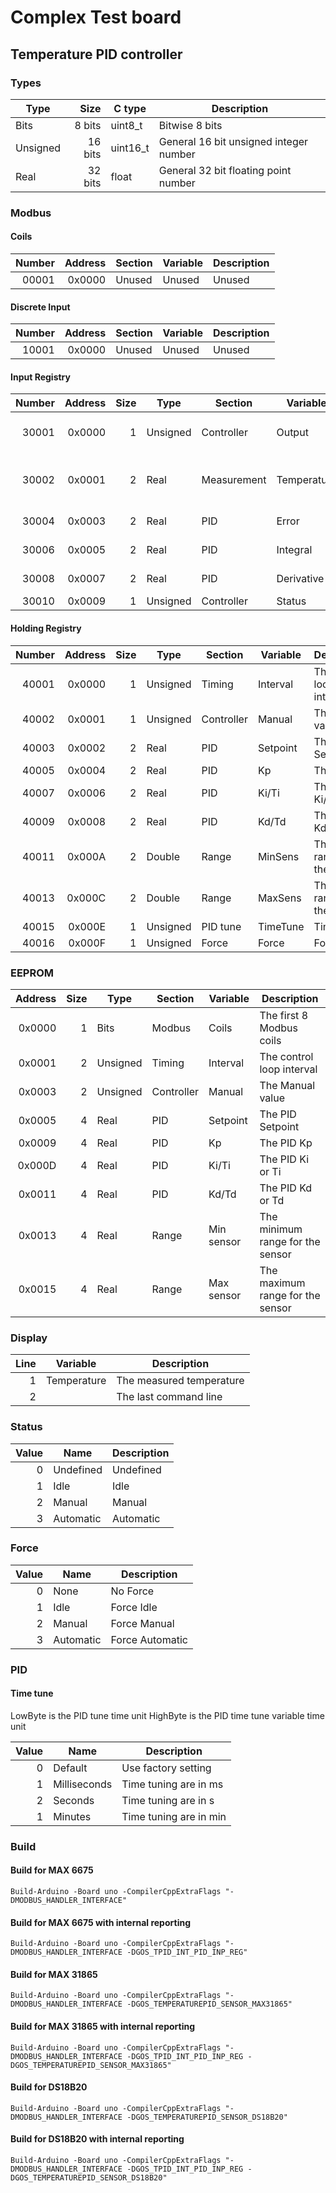 # Complex Test board
## Temperature PID controller

### Types

| Type     | Size    | C type   | Description                            |
|----------|--------:|----------|----------------------------------------|
| Bits     |  8 bits | uint8_t  | Bitwise 8 bits                         |
| Unsigned | 16 bits | uint16_t | General 16 bit unsigned integer number |
| Real     | 32 bits | float    | General 32 bit floating point number   |


### Modbus

#### Coils

| Number | Address | Section | Variable | Description |
|-------:|--------:|---------|----------|-------------|
|  00001 |  0x0000 | Unused  | Unused   | Unused      |

#### Discrete Input

| Number | Address | Section | Variable | Description |
|-------:|--------:|---------|----------|-------------|
|  10001 |  0x0000 | Unused  | Unused   | Unused      |

#### Input Registry

| Number | Address | Size | Type     | Section     | Variable    | Description                     |
|-------:|--------:|-----:|----------|-------------|-------------|---------------------------------|
|  30001 |  0x0000 |    1 | Unsigned | Controller  | Output      | The Manual or Controller output |
|  30002 |  0x0001 |    2 | Real     | Measurement | Temperature | The Measured Temperature in °C  |
|  30004 |  0x0003 |    2 | Real     | PID         | Error       | The internal error              |
|  30006 |  0x0005 |    2 | Real     | PID         | Integral    | The internal integral           |
|  30008 |  0x0007 |    2 | Real     | PID         | Derivative  | The internal derivative         |
|  30010 |  0x0009 |    1 | Unsigned | Controller  | Status      | The Status                      |

#### Holding Registry

| Number | Address | Size | Type     | Section    | Variable | Description               |
|-------:|--------:|-----:|----------|------------|----------|---------------------------|
|  40001 |  0x0000 |    1 | Unsigned | Timing     | Interval | The control loop interval |
|  40002 |  0x0001 |    1 | Unsigned | Controller | Manual   | The Manual value          |
|  40003 |  0x0002 |    2 | Real     | PID        | Setpoint | The PID Setpoint          |
|  40005 |  0x0004 |    2 | Real     | PID        | Kp       | The PID Kp                |
|  40007 |  0x0006 |    2 | Real     | PID        | Ki/Ti    | The PID Ki/Ti             |
|  40009 |  0x0008 |    2 | Real     | PID        | Kd/Td    | The PID Kd/Td             |
|  40011 |  0x000A |    2 | Double   | Range      | MinSens  | The min range for the sens|
|  40013 |  0x000C |    2 | Double   | Range      | MaxSens  | The max range for the sens|
|  40015 |  0x000E |    1 | Unsigned | PID tune   | TimeTune | Time tune                 |
|  40016 |  0x000F |    1 | Unsigned | Force      | Force    | Force mode                |


### EEPROM

| Address | Size | Type     | Section    | Variable   | Description                      |
|--------:|-----:|----------|------------|------------|----------------------------------|
| 0x0000  |    1 | Bits     | Modbus     | Coils      | The first 8 Modbus coils         |
| 0x0001  |    2 | Unsigned | Timing     | Interval   | The control loop interval        |
| 0x0003  |    2 | Unsigned | Controller | Manual     | The Manual value                 |
| 0x0005  |    4 | Real     | PID        | Setpoint   | The PID Setpoint                 |
| 0x0009  |    4 | Real     | PID        | Kp         | The PID Kp                       |
| 0x000D  |    4 | Real     | PID        | Ki/Ti      | The PID Ki or Ti                 |
| 0x0011  |    4 | Real     | PID        | Kd/Td      | The PID Kd or Td                 |
| 0x0013  |    4 | Real     | Range      | Min sensor | The minimum range for the sensor |
| 0x0015  |    4 | Real     | Range      | Max sensor | The maximum range for the sensor |


### Display

| Line | Variable    | Description               |
|-----:|-------------|---------------------------|
|    1 | Temperature | The measured temperature  |
|    2 |             | The last command line     |


### Status

| Value | Name      | Description |
|------:|-----------|-------------|
|     0 | Undefined | Undefined   |
|     1 | Idle      | Idle        |
|     2 | Manual    | Manual      |
|     3 | Automatic | Automatic   |


### Force

| Value | Name      | Description     |
|------:|-----------|-----------------|
|     0 | None      | No Force        |
|     1 | Idle      | Force Idle      |
|     2 | Manual    | Force Manual    |
|     3 | Automatic | Force Automatic |


### PID

#### Time tune

LowByte is the PID tune time unit
HighByte is the PID time tune variable time unit

| Value | Name         | Description               |
|------:|--------------|---------------------------|
|     0 | Default      | Use factory setting       |
|     1 | Milliseconds | Time tuning are in ms     |
|     2 | Seconds      | Time tuning are in s      |
|     1 | Minutes      | Time tuning are in min    |


### Build

#### Build for MAX 6675

`Build-Arduino -Board uno -CompilerCppExtraFlags "-DMODBUS_HANDLER_INTERFACE"`

#### Build for MAX 6675 with internal reporting

`Build-Arduino -Board uno -CompilerCppExtraFlags "-DMODBUS_HANDLER_INTERFACE -DGOS_TPID_INT_PID_INP_REG"`

#### Build for MAX 31865

`Build-Arduino -Board uno -CompilerCppExtraFlags "-DMODBUS_HANDLER_INTERFACE -DGOS_TEMPERATUREPID_SENSOR_MAX31865"`

#### Build for MAX 31865 with internal reporting

`Build-Arduino -Board uno -CompilerCppExtraFlags "-DMODBUS_HANDLER_INTERFACE -DGOS_TPID_INT_PID_INP_REG -DGOS_TEMPERATUREPID_SENSOR_MAX31865"`

#### Build for DS18B20

`Build-Arduino -Board uno -CompilerCppExtraFlags "-DMODBUS_HANDLER_INTERFACE -DGOS_TEMPERATUREPID_SENSOR_DS18B20"`

#### Build for DS18B20 with internal reporting

`Build-Arduino -Board uno -CompilerCppExtraFlags "-DMODBUS_HANDLER_INTERFACE -DGOS_TPID_INT_PID_INP_REG -DGOS_TEMPERATUREPID_SENSOR_DS18B20"`
